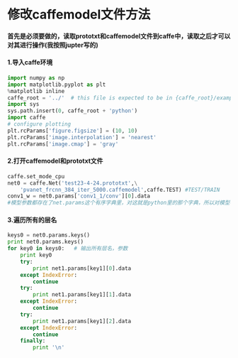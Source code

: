 # 修改caffemodel文件方法
#### 首先是必须要做的，读取prototxt和caffemodel文件到caffe中，读取之后才可以对其进行操作(我按照jupter写的)
#### 1.导入caffe环境
```python
import numpy as np
import matplotlib.pyplot as plt
%matplotlib inline
caffe_root = '../'  # this file is expected to be in {caffe_root}/examples
import sys
sys.path.insert(0, caffe_root + 'python')
import caffe
# configure plotting
plt.rcParams['figure.figsize'] = (10, 10)
plt.rcParams['image.interpolation'] = 'nearest'
plt.rcParams['image.cmap'] = 'gray'
```
#### 2.打开caffemodel和prototxt文件
```python
caffe.set_mode_cpu
net0 = caffe.Net('test23-4-24.prototxt',\
    'pvanet_frcnn_384_iter_5000.caffemodel',caffe.TEST) #TEST/TRAIN
conv1_w = net0.params['conv1_1/conv'][0].data
#模型参数都存在了net.params这个有序字典里，对这就是python里的那个字典，所以对模型参数的操作和对python字典操作一样。['conv1_1/conv']是键名，[0]是权的维度
```
#### 3.遍历所有的层名
```python
keys0 = net0.params.keys()
print net0.params.keys()
for key0 in keys0:   # 输出所有层名，参数
    print key0
    try:
        print net1.params[key1][0].data
    except IndexError:
        continue
    try:
        print net1.params[key1][1].data
    except IndexError:
        continue
    try:
        print net1.params[key1][2].data
    except IndexError:
        continue
    finally:
        print '\n'
```
